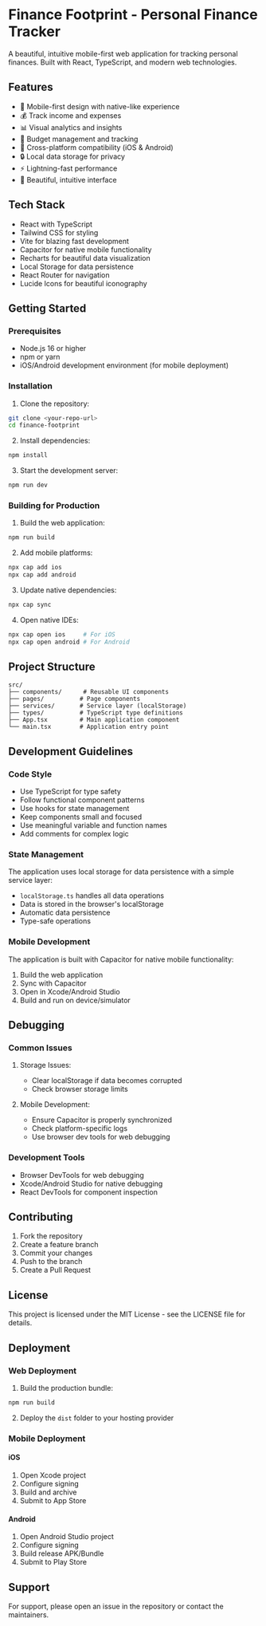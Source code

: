 
# Finance Footprint - Personal Finance Tracker

A beautiful, intuitive mobile-first web application for tracking personal finances. Built with React, TypeScript, and modern web technologies.

## Features

- 📱 Mobile-first design with native-like experience
- 💰 Track income and expenses
- 📊 Visual analytics and insights
- 🎯 Budget management and tracking
- 📱 Cross-platform compatibility (iOS & Android)
- 🔒 Local data storage for privacy
- ⚡ Lightning-fast performance
- 🎨 Beautiful, intuitive interface

## Tech Stack

- React with TypeScript
- Tailwind CSS for styling
- Vite for blazing fast development
- Capacitor for native mobile functionality
- Recharts for beautiful data visualization
- Local Storage for data persistence
- React Router for navigation
- Lucide Icons for beautiful iconography

## Getting Started

### Prerequisites

- Node.js 16 or higher
- npm or yarn
- iOS/Android development environment (for mobile deployment)

### Installation

1. Clone the repository:
```bash
git clone <your-repo-url>
cd finance-footprint
```

2. Install dependencies:
```bash
npm install
```

3. Start the development server:
```bash
npm run dev
```

### Building for Production

1. Build the web application:
```bash
npm run build
```

2. Add mobile platforms:
```bash
npx cap add ios
npx cap add android
```

3. Update native dependencies:
```bash
npx cap sync
```

4. Open native IDEs:
```bash
npx cap open ios     # For iOS
npx cap open android # For Android
```

## Project Structure

```
src/
├── components/      # Reusable UI components
├── pages/          # Page components
├── services/       # Service layer (localStorage)
├── types/          # TypeScript type definitions
├── App.tsx         # Main application component
└── main.tsx        # Application entry point
```

## Development Guidelines

### Code Style

- Use TypeScript for type safety
- Follow functional component patterns
- Use hooks for state management
- Keep components small and focused
- Use meaningful variable and function names
- Add comments for complex logic

### State Management

The application uses local storage for data persistence with a simple service layer:

- `localStorage.ts` handles all data operations
- Data is stored in the browser's localStorage
- Automatic data persistence
- Type-safe operations

### Mobile Development

The application is built with Capacitor for native mobile functionality:

1. Build the web application
2. Sync with Capacitor
3. Open in Xcode/Android Studio
4. Build and run on device/simulator

## Debugging

### Common Issues

1. Storage Issues:
   - Clear localStorage if data becomes corrupted
   - Check browser storage limits

2. Mobile Development:
   - Ensure Capacitor is properly synchronized
   - Check platform-specific logs
   - Use browser dev tools for web debugging

### Development Tools

- Browser DevTools for web debugging
- Xcode/Android Studio for native debugging
- React DevTools for component inspection

## Contributing

1. Fork the repository
2. Create a feature branch
3. Commit your changes
4. Push to the branch
5. Create a Pull Request

## License

This project is licensed under the MIT License - see the LICENSE file for details.

## Deployment

### Web Deployment

1. Build the production bundle:
```bash
npm run build
```

2. Deploy the `dist` folder to your hosting provider

### Mobile Deployment

#### iOS
1. Open Xcode project
2. Configure signing
3. Build and archive
4. Submit to App Store

#### Android
1. Open Android Studio project
2. Configure signing
3. Build release APK/Bundle
4. Submit to Play Store

## Support

For support, please open an issue in the repository or contact the maintainers.

